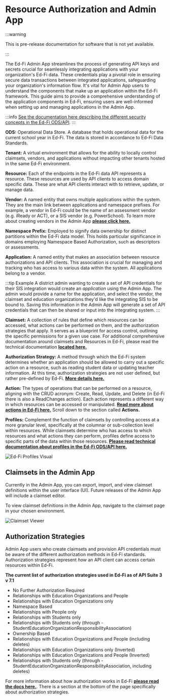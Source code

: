 # Resource Authorization and Admin App

:::warning

This is pre-release documentation for software that is not yet available.

:::

The Ed-Fi Admin App streamlines the process of generating API keys and secrets crucial for seamlessly integrating applications with your organization's Ed-Fi data. These credentials play a pivotal role in ensuring secure data transactions between integrated applications, safeguarding your organization's information flow. It's vital for Admin App users to understand the components that make up an application within the Ed-Fi framework. This guide aims to provide a comprehensive understanding of the application components in Ed-Fi, ensuring users are well-informed when setting up and managing applications in the Admin App.

:::info
[See the documentation here describing the different security concepts in the Ed-Fi ODS/API](/reference/ods-api/platform-dev-guide/security/security-configuration-data-stores).
:::

**ODS:** Operational Data Store. A database that holds operational data for the current school year in Ed-Fi. The data is stored in accordance to Ed-Fi Data Standards.

**Tenant:** A virtual environment that allows for the ability to locally control claimsets, vendors, and applications without impacting other tenants hosted in the same Ed-Fi environment.

**Resource:** Each of the endpoints in the Ed-Fi data API represents a resource. These resources are used by API clients to access domain specific data. These are what API clients interact with to retrieve, update, or manage data.

**Vendor:** A named entity that owns multiple applications within the system. They are the main link between applications and namespace prefixes. For example, a vendor in Ed-Fi could be the name of an assessment vendor (e.g. iReady or ACT), or a SIS vendor (e.g. PowerSchool). To learn more about creating vendors in the Admin App [**please click here.**](./vendors-and-claimsets.md)

**Namespace Prefix:** Employed to signify data ownership for distinct partitions within the Ed-Fi data model. This holds particular significance in domains employing Namespace Based Authorization, such as descriptors or assessments.

**Application:** A named entity that makes an association between resource authorizations and API clients. This association is crucial for managing and tracking who has access to various data within the system. All applications belong to a vendor.

:::tip Example
A district admin wanting to create a set of API credentials for their SIS integration would create an *application* using the Admin App. The admin would provide a name for the application, and select the vendor, the claimset and education organizations they'd like the integrating SIS to be bound to. Saving this information in the Admin App will generate a set of API credentials that can then be shared or input into the integrating system.
:::

**Claimset:** A collection of rules that define which resources can be accessed, what actions can be performed on them, and the authorization strategies that apply. It serves as a blueprint for access control, outlining the specific permissions for a given use case. For additional comprehensive documentation around claimsets and Resources in Ed-Fi, please read the technical documentation [**located here.**](/reference/ods-api/platform-dev-guide/security/api-claim-sets-resources)

**Authorization Strategy:** A method through which the Ed-Fi system determines whether an application should be allowed to carry out a specific action on a resource, such as reading student data or updating teacher information. At this time, authorization strategies are not user defined, but rather pre-defined by Ed-Fi. [**More details here.**](#authorization-strategies)

**Action:** The types of operations that can be performed on a resource, aligning with the CRUD acronym: Create, Read, Update, and Delete (in Ed-Fi there is also a ReadChanges action). Each action represents a different way in which resources can be accessed or manipulated. [**Read more about actions in Ed-Fi here.**](/reference/ods-api/platform-dev-guide/security/api-claim-sets-resources#actions) Scroll down to the section called **Actions.**

**Profiles:** Complement the function of claimsets by controlling access at a more granular level, specifically at the columnar or sub-collection level within resources. While claimsets determine who has access to which resources and what actions they can perform, profiles define access to specific parts of the data within those resources. [**Please read technical documentation about profiles in the Ed-Fi ODS/API here.**](/reference/ods-api/platform-dev-guide/security/api-profiles)

<!-- TODO: This image is already from this documentation, don't need to re-upload it. Just find the correct image and reference it here -->

![Ed-Fi Profiles Visual](https://docs.startingblocks.org/imgs/edfi_profiles_visual.PNG)

## Claimsets in the Admin App

Currently in the Admin App, you can export, import, and view claimset definitions within the user interface (UI). Future releases of the Admin App will include a claimset editor.

To view claimset definitions in the Admin App, navigate to the claimset page in your chosen environment.

![Claimset Viewer](https://docs.startingblocks.org/imgs/claimset_viewer.gif)

## Authorization Strategies

Admin App users who create claimsets and provision API credentials must be aware of the different authorization methods in Ed-Fi standards. Authorization strategies represent *how* an API client can access certain resources within Ed-Fi.

**The current list of authorization strategies used in Ed-Fi as of API Suite 3 v 7.1**

* No Further Authorization Required
* Relationships with Education Organizations and People
* Relationships with Education Organizations only
* Namespace Based
* Relationships with People only
* Relationships with Students only
* Relationships with Students only (through - StudentEducationOrganizationResponsibilityAssociation)
* Ownership Based
* Relationships with Education Organizations and People (including deletes)
* Relationships with Education Organizations only (Inverted)
* Relationships with Education Organizations and People (Inverted)
* Relationships with Students only (through - StudentEducationOrganizationResponsibilityAssociation, including deletes)

For more information about how authorization works in Ed-Fi [**please read the docs here.**](/reference/ods-api/platform-dev-guide/security/api-claim-sets-resources#authorization-strategies). There is a section at the bottom of the page specifically about authorization strategies.
